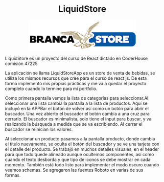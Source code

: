 <h1 align="center" id="title">LiquidStore</h1>

<p align="center"><img src="https://raw.githubusercontent.com/juanPabloSarobe/react-47225/main/src/assets/img/branca-store-logo-1604888191.jpg" alt="project-image"></p>

<p id="description">LiquidStore es un proyecto del curso de React dictado en CoderHouse comisión 47225</p>

La aplicación se llama LiquidStoreApp es un store de venta de bebidas, se utiliza los mismos recursos que cree para el curso de react js.
De esta forma implementó mis propias prácticas y me va a quedar el proyecto completo cuando lo termine para mi portfolio.

Como primera pantalla vemos la lista de categorías para seleccionar.Al seleccionar una lista cambia la pantalla a la lista de productos. Aquí se incluyó en la APPBar el botón de volver así como un botón para abrir el buscador.
Una vez abierto el buscador el botón cambia a una cruz para cerrarlo.
El buscador es minimalista, solo tiene el input para buscar, y va realizando la búsqueda a medida que se va escribiendo. Al cerrar el buscador se reinician los valores.

Al seleccionar un producto pasamos a la pantalla producto, donde cambia el título nuevamente, se oculta el botón del buscador y se ve una tarjeta con el detalle del producto.
Se trabajó en muchos detalles visuales, en el header para que todo quede alineado aunque ocultemos componentes, así como cuando el texto desborda y que tipo de iconos se debe mostrar en cada momento. También está todo listo para implementar el modo oscuro cuando veamos schemas.
Se agregaron las fuentes Roboto en varias de sus formas.
